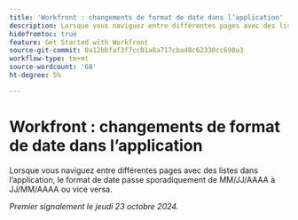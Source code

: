 ```yaml
---
title: 'Workfront : changements de format de date dans l’application'
description: Lorsque vous naviguez entre différentes pages avec des listes dans l’application, le format de date passe sporadiquement de MM/JJ/AAAA à JJ/MM/AAAA ou vice versa.
hidefromtoc: true
feature: Get Started with Workfront
source-git-commit: 8a12bbfaf3f7cc01a8a717cbad8c62330cc690a3
workflow-type: tm+mt
source-wordcount: '68'
ht-degree: 5%

---
```


# Workfront : changements de format de date dans l’application

<!--
>[!NOTE]
>
>This issue was fixed on August 30, 2024.
-->

Lorsque vous naviguez entre différentes pages avec des listes dans l’application, le format de date passe sporadiquement de MM/JJ/AAAA à JJ/MM/AAAA ou vice versa.

_Premier signalement le jeudi 23 octobre 2024._
